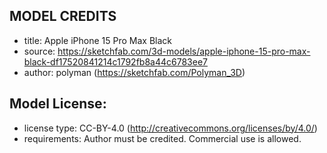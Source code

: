 


## MODEL CREDITS    
* title:	Apple iPhone 15 Pro Max Black
* source:	https://sketchfab.com/3d-models/apple-iphone-15-pro-max-black-df17520841214c1792fb8a44c6783ee7
* author:	polyman (https://sketchfab.com/Polyman_3D)

## Model License:
* license type:	CC-BY-4.0 (http://creativecommons.org/licenses/by/4.0/)
* requirements:	Author must be credited. Commercial use is allowed.
